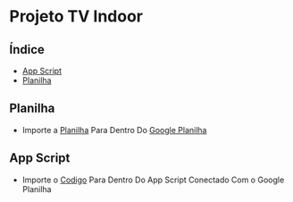 # Projeto TV Indoor

## Índice

- [App Script](#app-script)
- [Planilha](#planilha)

## Planilha

- Importe a [Planilha](https://github.com/aglsk/TVIndoor/blob/main/Script%20%2B%20Planilha/Midia%20Indoor.xlsx) Para Dentro Do [Google Planilha](https://docs.google.com/spreadsheets/)

## App Script

- Importe o [Codigo](https://github.com/aglsk/TVIndoor/blob/main/Script%20%2B%20Planilha/script.gs) Para Dentro Do App Script Conectado Com o Google Planilha
